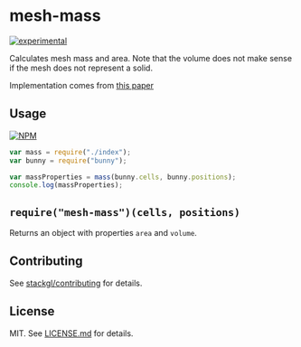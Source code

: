 # mesh-mass

[![experimental](http://badges.github.io/stability-badges/dist/experimental.svg)](http://github.com/badges/stability-badges)

Calculates mesh mass and area. Note that the volume does not make sense if the mesh does not represent a solid.

Implementation comes from [this paper](http://chenlab.ece.cornell.edu/Publication/Cha/icip01_Cha.pdf)

## Usage

[![NPM](https://nodei.co/npm/mesh-mass.png)](https://www.npmjs.com/package/mesh-mass)

```javascript
var mass = require("./index");
var bunny = require("bunny");

var massProperties = mass(bunny.cells, bunny.positions);
console.log(massProperties);
```

`require("mesh-mass")(cells, positions)`
----------------------------------------------------
Returns an object with properties `area` and `volume`.

## Contributing

See [stackgl/contributing](https://github.com/stackgl/contributing) for details.

## License

MIT. See [LICENSE.md](http://github.com/ataber/mesh-mass/blob/master/LICENSE.md) for details.
